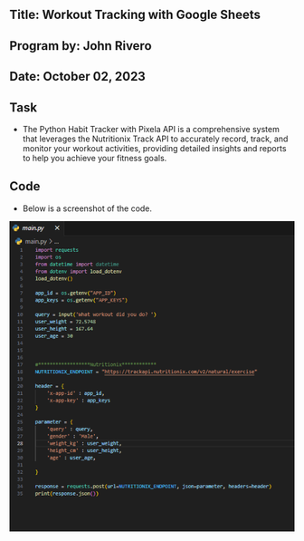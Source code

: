 ## Title: Workout Tracking with Google Sheets

## Program by: John Rivero

## Date: October 02, 2023

## Task

-   The Python Habit Tracker with Pixela API is a comprehensive system that leverages the Nutritionix Track API to accurately record, track, and monitor your workout activities, providing detailed insights and reports to help you achieve your fitness goals.

## Code

-   Below is a screenshot of the code.

![Image alt text](image\sc.png)


